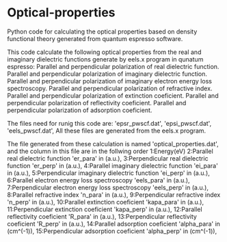 # Optical-properties
Python code for calculating the optical properties based on density functional theory generated from quantum espresso software.

This code calculate the following optical properties from the real and imaginary dielectric functions generate by eels.x program in qunatum espresso:
  Parallel and perpendicular polarization of real dielectric function.
  Parallel and perpendicular polarization of imaginary dielectric function.
  Parallel and perpendicular polarization of imaginary electron energy loss spectroscopy.
  Parallel and perpendicular polarization of refractive index.
  Parallel and perpendicular polarization of extinction coeficient.
  Parallel and perpendicular polarization of reflectivity coeficient.
  Parallel and perpendicular polarization of adsorption coeficient.

The files need for runig this code are:
  'epsr_pwscf.dat',
  'epsi_pwscf.dat',
  'eels_pwscf.dat',
All these files are generated from the eels.x program.

The file generated from these calculation is named 'optical_properties.dat', and the column in this file are in the follwing order
  1:Energy(eV)
  2:Parallel real dielectric function 'er_para' in (a.u.), 
  3:Perpendicular real dielectric function 'er_perp' in (a.u.),
  4:Parallel imaginary dielectric function 'ei_para' in (a.u.),
  5:Perpendicular imaginary dielectric function 'ei_perp' in (a.u.),
  6:Parallel electron energy loss spectroscopy 'eels_para' in (a.u.),
  7:Perpendicular electron energy loss spectroscopy 'eels_perp' in (a.u.),
  8:Parallel refractive index 'n_para' in (a.u.),
  9:Perpendicular refractive index 'n_perp' in (a.u.),
  10:Parallel extinction coeficient 'kapa_para' in (a.u.),
  11:Perpendicular extinction coeficient 'kapa_perp' in (a.u.),
  12:Parallel reflectivity coeficient 'R_para' in (a.u.),
  13:Perpendicular reflectivity coeficient 'R_perp' in (a.u.),
  14:Parallel adsorption coeficient 'alpha_para' in (cm^(-1)),
  15:Perpendicular adsorption coeficient 'alpha_perp' in (cm^(-1)),
